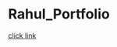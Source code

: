 # Rahul_Portfolio

[click link](https://chat.openai.com/share/138f5037-5fd4-4434-b7be-45a42a3b3d71)
